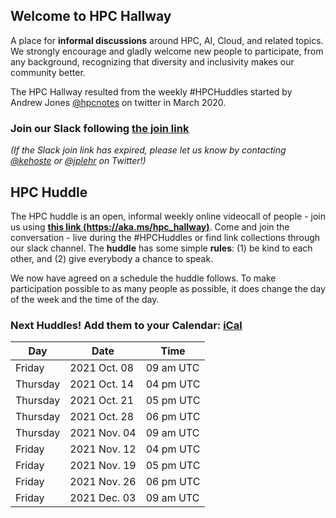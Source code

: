 ## Welcome to HPC Hallway

A place for **informal discussions** around HPC, AI, Cloud, and related topics.
We strongly encourage and gladly welcome new people to participate, from any background, recognizing that diversity and inclusivity makes our community better.

The HPC Hallway resulted from the weekly #HPCHuddles started by Andrew Jones [@hpcnotes](https://twitter.com/hpcnotes) on twitter in March 2020.

### Join our Slack following [the join link](https://join.slack.com/t/hpc-huddle/shared_invite/zt-y2aja2qa-oJOz0h9rYhpdCrVt1rRIVw)

*(If the Slack join link has expired, please let us know by contacting [@kehoste](https://twitter.com/kehoste) or
[@jplehr](https://twitter.com/jplehr) on Twitter!)*

## HPC Huddle

The HPC huddle is an open, informal weekly online videocall of people - join us using [**this link (https://aka.ms/hpc_hallway)**](https://aka.ms/hpc_hallway).
Come and join the conversation - live during the #HPCHuddles or find link collections through our slack channel.
The **huddle** has some simple **rules**: (1) be kind to each other, and (2) give everybody a chance to speak.

We now have agreed on a schedule the huddle follows.
To make participation possible to as many people as possible, it does change the day of the week and the time of the day.

### Next Huddles! Add them to your Calendar: [iCal](hpc-hallway.ics)

| Day | Date  | Time |
|-----|------|----------|
| Friday | 2021 Oct. 08 | 09 am UTC |
| Thursday | 2021 Oct. 14 | 04 pm UTC |
| Thursday | 2021 Oct. 21 | 05 pm UTC |
| Thursday | 2021 Oct. 28 | 06 pm UTC |
| Thursday | 2021 Nov. 04 | 09 am UTC |
| Friday | 2021 Nov. 12 | 04 pm UTC |
| Friday | 2021 Nov. 19 | 05 pm UTC |
| Friday | 2021 Nov. 26 | 06 pm UTC |
| Friday | 2021 Dec. 03 | 09 am UTC |
